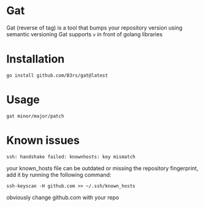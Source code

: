 # Gat
Gat (reverse of tag) is a tool that bumps your repository version using semantic versioning
Gat supports `v` in front of golang libraries

# Installation
```
go install github.com/B3rs/gat@latest
```

# Usage
```
gat minor/major/patch
```

# Known issues
```
ssh: handshake failed: knownhosts: key mismatch
```
your known_hosts file can be outdated or missing the repository fingerprint, add it by running the following command:
```
ssh-keyscan -H github.com >> ~/.ssh/known_hosts
```
obviously change github.com with your repo